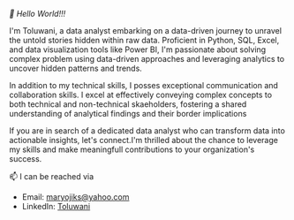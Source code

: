 *👋 Hello World!!!*

I'm Toluwani, a data analyst embarking on a data-driven journey to unravel the untold stories hidden within raw data.
Proficient in Python, SQL, Excel, and data visualization tools like Power BI, I'm passionate about solving complex problem using data-driven approaches and leveraging analytics to uncover hidden patterns and trends.

In addition to my technical skills, I posses exceptional communication and collaboration skills. I excel at effectively conveying complex concepts to both technical and non-technical skaeholders, fostering a shared understanding of analytical findings and their border implications

If you are in search of a dedicated data analyst who can transform data into actionable insights, let's connect.I'm thrilled about the chance to leverage my skills and make meaningfull contributions to your organization's success.

📫 I can be reached via
- Email: maryojiks@yahoo.com
- LinkedIn: [Toluwani](http://linkedin.com/in/mary-ojikutu-62a5a7262)
